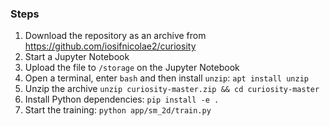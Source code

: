 ### Steps
1. Download the repository as an archive from https://github.com/iosifnicolae2/curiosity
2. Start a Jupyter Notebook
3. Upload the file to `/storage` on the Jupyter Notebook
4. Open a terminal, enter `bash` and then install `unzip`: `apt install unzip`
5. Unzip the archive `unzip curiosity-master.zip && cd curiosity-master`
6. Install Python dependencies: `pip install -e .`
7. Start the training: `python app/sm_2d/train.py`